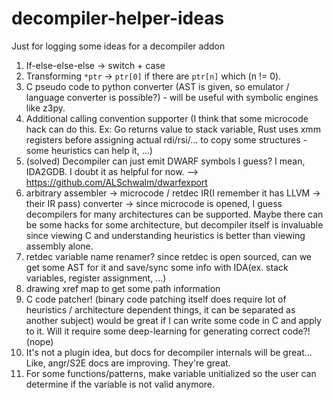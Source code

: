 # decompiler-helper-ideas
Just for logging some ideas for a decompiler addon

1. If-else-else-else -> switch + case
2. Transforming `*ptr` -> `ptr[0]` if there are `ptr[n]` which (n != 0).
3. C pseudo code to python converter (AST is given, so emulator / language converter is possible?) - will be useful with symbolic engines like z3py.
4. Additional calling convention supporter (I think that some microcode hack can do this. Ex: Go returns value to stack variable, Rust uses xmm registers before assigning actual rdi/rsi/... to copy some structures - some heuristics can help it, ...)
5. (solved) Decompiler can just emit DWARF symbols I guess? I mean, IDA2GDB. I doubt it as helpful for now. --> https://github.com/ALSchwalm/dwarfexport
6. arbitrary assembler -> microcode / retdec IR(I remember it has LLVM -> their IR pass) converter -> since microcode is opened, I guess decompilers for many architectures can be supported. Maybe there can be some hacks for some architecture, but decompiler itself is invaluable since viewing C and understanding heuristics is better than viewing assembly alone.
7. retdec variable name renamer? since retdec is open sourced, can we get some AST for it and save/sync some info with IDA(ex. stack variables, register assignment, ...)
8. drawing xref map to get some path information
9. C code patcher! (binary code patching itself does require lot of heuristics / architecture dependent things, it can be separated as another subject) would be great if I can write some code in C and apply to it. Will it require some deep-learning for generating correct code?! (nope)
10. It's not a plugin idea, but docs for decompiler internals will be great... Like, angr/S2E docs are improving. They're great.
11. For some functions/patterns, make variable unitialized so the user can determine if the variable is not valid anymore.
